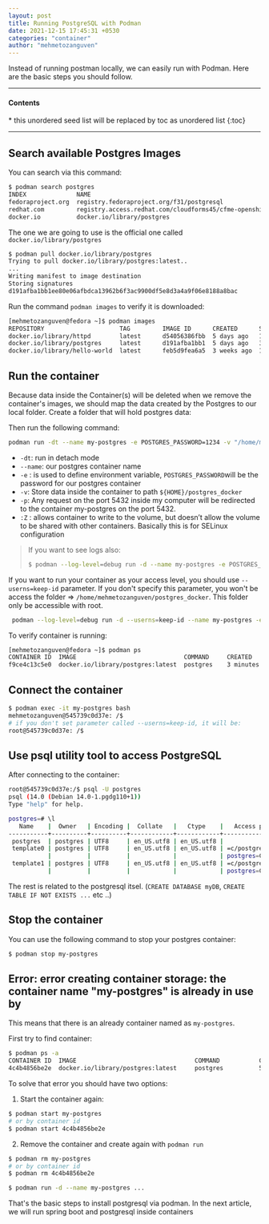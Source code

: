 ```yaml
---
layout: post
title: Running PostgreSQL with Podman
date: 2021-12-15 17:45:31 +0530
categories: "container"
author: "mehmetozanguven"
---
```


Instead of running postman locally, we can easily run with Podman. Here are the basic steps you should follow.

<nav class="custom-table-of-contents">
<hr class="horizontal-line">
  <h4 class="table-of-contents-title">Contents</h4>
  * this unordered seed list will be replaced by toc as unordered list
  {:toc}
 <hr class="horizontal-line">
</nav>

## Search available Postgres Images

You can search via this command:

```bash
$ podman search postgres
INDEX              NAME                                                                    DESCRIPTION                                      STARS       OFFICIAL    AUTOMATED
fedoraproject.org  registry.fedoraproject.org/f31/postgresql                                                                                0
redhat.com         registry.access.redhat.com/cloudforms45/cfme-openshift-app              Red Hat® CloudForms Appliance image to be u...   0
docker.io          docker.io/library/postgres                                              The PostgreSQL object-relational database sy...  9999        [OK]
```

The one we are going to use is the official one called `docker.io/library/postgres`

```bash
$ podman pull docker.io/library/postgres
Trying to pull docker.io/library/postgres:latest..
...
Writing manifest to image destination
Storing signatures
d191afba1bb1ee80e06afbdca13962b6f3ac9900df5e8d3a4a9f06e8188a8bac
```

Run the command `podman images` to verify it is downloaded:

```bash
[mehmetozanguven@fedora ~]$ podman images
REPOSITORY                     TAG         IMAGE ID      CREATED      SIZE
docker.io/library/httpd        latest      d54056386fbb  5 days ago   142 MB
docker.io/library/postgres     latest      d191afba1bb1  5 days ago   382 MB
docker.io/library/hello-world  latest      feb5d9fea6a5  3 weeks ago  19.9 kB
```

## Run the container

Because data inside the Container(s) will be deleted when we remove the container's images, we should map the data created by the Postgres to our local folder. Create a folder that will hold postgres data:

Then run the following command:

```bash
podman run -dt --name my-postgres -e POSTGRES_PASSWORD=1234 -v "/home/mehmetozanguven/postgres_docker:/var/lib/postgresql/data:Z" -p 5432:5432 postgres
```

- `-dt`: run in detach mode
- `--name`: our postgres container name
- `-e` : is used to define environment variable, `POSTGRES_PASSWORD`will be the password for our postgres container
- `-v`: Store data inside the container to path `${HOME}/postgres_docker`
- `-p`: Any request on the port 5432 inside my computer will be redirected to the container my-postgres on the port 5432.
- `:Z` : allows container to write to the volume, but doesn’t allow the volume to be shared with other containers. Basically this is for SELinux configuration

> If you want to see logs also:
>
> ```bash
> $ podman --log-level=debug run -d --name my-postgres -e POSTGRES_PASSWORD=1234 -v "/home/mehmetozanguven/postgres_docker:/var/lib/postgresql/data:Z" -p 5432:5432 postgres
> ```

If you want to run your container as your access level, you should use `--userns=keep-id` parameter. If you don't specify this parameter, you won't be access the folder => `/home/mehmetozanguven/postgres_docker`. This folder only be accessible with root.

```bash
 podman --log-level=debug run -d --userns=keep-id --name my-postgres -e POSTGRES_PASSWORD=1234 -v "/home/mehmetozanguven/postgres_docker:/var/lib/postgresql/data:Z" -p 5432:5432 postgres
```

To verify container is running:

```bash
[mehmetozanguven@fedora ~]$ podman ps
CONTAINER ID  IMAGE                              COMMAND     CREATED        STATUS            PORTS                   NAMES
f9ce4c13c5e0  docker.io/library/postgres:latest  postgres    3 minutes ago  Up 3 minutes ago  0.0.0.0:5432->5432/tcp  my-postgres
```

## Connect the container

```bash
$ podman exec -it my-postgres bash
mehmetozanguven@545739c0d37e: /$
# if you don't set parameter called --userns=keep-id, it will be:
root@545739c0d37e: /$
```

## Use psql utility tool to access PostgreSQL

After connecting to the container:

```bash
root@545739c0d37e:/$ psql -U postgres
psql (14.0 (Debian 14.0-1.pgdg110+1))
Type "help" for help.

postgres=# \l
   Name    |  Owner   | Encoding |  Collate   |   Ctype    |   Access privileges
-----------+----------+----------+------------+------------+-----------------------
 postgres  | postgres | UTF8     | en_US.utf8 | en_US.utf8 |
 template0 | postgres | UTF8     | en_US.utf8 | en_US.utf8 | =c/postgres          +
           |          |          |            |            | postgres=CTc/postgres
 template1 | postgres | UTF8     | en_US.utf8 | en_US.utf8 | =c/postgres          +
           |          |          |            |            | postgres=CTc/postgres

```

The rest is related to the postgresql itsel. (`CREATE DATABASE myDB`, `CREATE TABLE IF NOT EXISTS ...` etc ..)

## Stop the container

You can use the following command to stop your postgres container:

```bash
$ podman stop my-postgres
```

## Error: error creating container storage: the container name "my-postgres" is already in use by

This means that there is an already container named as `my-postgres`.

First try to find container:

```bash
$ podman ps -a
CONTAINER ID  IMAGE                                 COMMAND           CREATED        STATUS                    PORTS                   NAMES
4c4b4856be2e  docker.io/library/postgres:latest     postgres          5 seconds ago  Exited (1) 5 seconds ago  0.0.0.0:5432->5432/tcp  my-postgres
```

To solve that error you should have two options:

1. Start the container again:

```bash
$ podman start my-postgres
# or by container id
$ podman start 4c4b4856be2e
```

2. Remove the container and create again with `podman run`

```bash
$ podman rm my-postgres
# or by container id
$ podman rm 4c4b4856be2e

$ podman run -d --name my-postgres ...
```

That's the basic steps to install postgresql via podman. In the next article, we will run spring boot and postgresql inside containers
